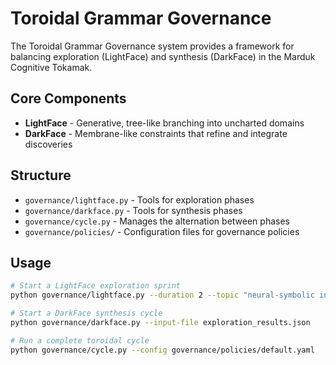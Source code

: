 # Toroidal Grammar Governance

The Toroidal Grammar Governance system provides a framework for balancing exploration (LightFace) and synthesis (DarkFace) in the Marduk Cognitive Tokamak.

## Core Components

- **LightFace** - Generative, tree-like branching into uncharted domains
- **DarkFace** - Membrane-like constraints that refine and integrate discoveries

## Structure

- `governance/lightface.py` - Tools for exploration phases
- `governance/darkface.py` - Tools for synthesis phases
- `governance/cycle.py` - Manages the alternation between phases
- `governance/policies/` - Configuration files for governance policies

## Usage

```bash
# Start a LightFace exploration sprint
python governance/lightface.py --duration 2 --topic "neural-symbolic integration"

# Start a DarkFace synthesis cycle
python governance/darkface.py --input-file exploration_results.json

# Run a complete toroidal cycle
python governance/cycle.py --config governance/policies/default.yaml
```